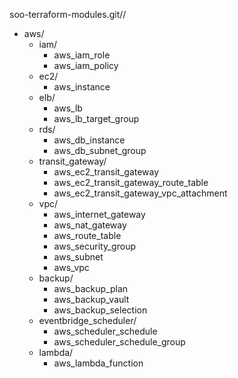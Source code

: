 
soo-terraform-modules.git//
- aws/
  - iam/
    - aws_iam_role
    - aws_iam_policy
  - ec2/
    - aws_instance
  - elb/
    - aws_lb
    - aws_lb_target_group
  - rds/
    - aws_db_instance
    - aws_db_subnet_group
  - transit_gateway/
    - aws_ec2_transit_gateway
    - aws_ec2_transit_gateway_route_table
    - aws_ec2_transit_gateway_vpc_attachment
  - vpc/
    - aws_internet_gateway
    - aws_nat_gateway
    - aws_route_table
    - aws_security_group
    - aws_subnet
    - aws_vpc
  - backup/
    - aws_backup_plan
    - aws_backup_vault
    - aws_backup_selection
  - eventbridge_scheduler/
    - aws_scheduler_schedule
    - aws_scheduler_schedule_group
  - lambda/
    - aws_lambda_function









